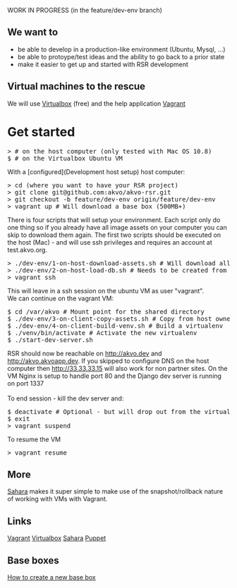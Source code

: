 WORK IN PROGRESS (in the feature/dev-env branch)

## We want to 
* be able to develop in a production-like environment (Ubuntu, Mysql, ...)
* be able to protoype/test ideas and the ability to go back to a prior state
* make it easier to get up and started with RSR development

## Virtual machines to the rescue 
We will use [Virtualbox](https://www.virtualbox.org/) (free) and the help application [Vagrant](http://vagrantup.com)

# Get started 
<pre>
> # on the host computer (only tested with Mac OS 10.8)
$ # on the Virtualbox Ubuntu VM
</pre>
With a [configured](Development host setup) host computer:
<pre>
> cd (where you want to have your RSR project)
> git clone git@github.com:akvo/akvo-rsr.git
> git checkout -b feature/dev-env origin/feature/dev-env
> vagrant up # Will download a base box (500MB+)
</pre>
There is four scripts that will setup your environment. Each script only do one thing so if you already have all image assets on your computer you can skip to download them again. The first two scripts should be executed on the host (Mac) - and will use ssh privileges and requires an account at test.akvo.org.
<pre>
> ./dev-env/1-on-host-download-assets.sh # Will download all user images(3.6GB+)
> ./dev-env/2-on-host-load-db.sh # Needs to be created from the template, will use the database on test
> vagrant ssh
</pre>
This will leave in a ssh session on the ubuntu VM as user "vagrant".<br>
We can continue on the vagrant VM:
<pre>
$ cd /var/akvo # Mount point for the shared directory
$ ./dev-env/3-on-client-copy-assets.sh # Copy from host owned to vagrant box owned directory
$ ./dev-env/4-on-client-build-venv.sh # Build a virtualenv
$ ./venv/bin/activate # Activate the new virtualenv
$ ./start-dev-server.sh
</pre>
RSR should now be reachable on http://akvo.dev and http://akvo.akvoapp.dev. If you skipped to configure DNS on the host computer then http://33.33.33.15 will also work for non partner sites. On the VM Nginx is setup to handle port 80 and the Django dev server is running on port 1337<br>
<br>
To end session - kill the dev server and:
<pre>
$ deactivate # Optional - but will drop out from the virtualenv, 
$ exit
> vagrant suspend
</pre>
To resume the VM
<pre>
> vagrant resume
</pre>

## More
[Sahara](https://github.com/jedi4ever/sahara) makes it super simple to make use of the snapshot/rollback nature of working with VMs with Vagrant.

## Links
[Vagrant](http://vagrantup.com)
[Virtualbox](https://www.virtualbox.org)
[Sahara](https://github.com/jedi4ever/sahara)
[Puppet](http://puppetlabs.com)

## Base boxes
[How to create a new base box](Development-VM-base-box)